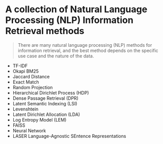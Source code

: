 # A collection of Natural Language Processing (NLP) Information Retrieval methods

> There are many natural language processing (NLP) methods for information retrieval, and the best method depends on the specific use case and the nature of the data.

- TF-IDF
- Okapi BM25
- Jaccard Distance
- Exact Match
- Random Projection
- Hierarchical Dirichlet Process (HDP)
- Dense Passage Retrieval (DPR)
- Latent Semantic Indexing (LSI)
- Levenshtein
- Latent Dirichlet Allocation (LDA)
- Log Entropy Model (LEM)
- FAISS
- Neural Network
- LASER Language-Agnostic SEntence Representations
